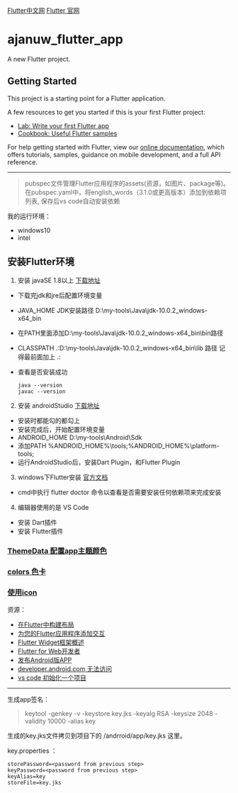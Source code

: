 [Flutter中文网](https://flutterchina.club/) [Flutter 官网](https://flutter.io/)

# ajanuw_flutter_app

A new Flutter project.

## Getting Started

This project is a starting point for a Flutter application.

A few resources to get you started if this is your first Flutter project:

- [Lab: Write your first Flutter app](https://flutter.io/docs/get-started/codelab)
- [Cookbook: Useful Flutter samples](https://flutter.io/docs/cookbook)

For help getting started with Flutter, view our 
[online documentation](https://flutter.io/docs), which offers tutorials, 
samples, guidance on mobile development, and a full API reference.

---

> pubspec文件管理Flutter应用程序的assets(资源，如图片、package等)。 在pubspec.yaml中，将english_words（3.1.0或更高版本）添加到依赖项列表, 保存后vs code自动安装依赖

我的运行环境：
- windows10
- intel


## 安装Flutter环境
1. 安装 javaSE 1.8以上 [下载地址](https://www.oracle.com/technetwork/java/javase/archive-139210.html)
  - 下载完jdk和jre后配置环境变量
  - JAVA_HOME JDK安装路径 D:\my-tools\Java\jdk-10.0.2_windows-x64_bin
  - 在PATH里面添加D:\my-tools\Java\jdk-10.0.2_windows-x64_bin\bin路径
  - CLASSPATH .:D:\my-tools\Java\jdk-10.0.2_windows-x64_bin\lib 路径 记得最前面加上 .:
  - 查看是否安装成功
  
    ```
    java --version
    javac --version
    ```

2. 安装 androidStudio [下载地址](https://www.techspot.com/downloads/6831-android-studio.html)
  - 安装时都能勾的都勾上
  - 安装完成后，开始配置环境变量
  - ANDROID_HOME  D:\my-tools\Android\Sdk
  - 添加PATH  %ANDROID_HOME%\tools;%ANDROID_HOME%\platform-tools;
  - 运行AndroidStudio后，安装Dart Plugin，和Flutter Plugin

3. windows下Flutter安装 [官方文档](https://flutter.io/docs/get-started/install/windows)
  -  cmd中执行 flutter doctor 命令以查看是否需要安装任何依赖项来完成安装

4. 编辑器使用的是 VS Code
  - 安装 Dart插件
  - 安装 Flutter插件


  ### [ThemeData 配置app主题颜色](https://docs.flutter.io/flutter/material/ThemeData-class.html) 
  ### [colors 色卡](https://docs.flutter.io/flutter/material/Colors-class.html)
  ### [使用icon](https://design.google.com/icons/)

资源：
  - [在Flutter中构建布局](https://flutterchina.club/tutorials/layout/)
  - [为您的Flutter应用程序添加交互](https://flutterchina.club/tutorials/interactive/)
  - [Flutter Widget框架概述](https://flutterchina.club/widgets-intro/)
  - [Flutter for Web开发者](https://flutterchina.club/web-analogs/)
  - [发布Android版APP](https://flutterchina.club/android-release/)
  - [developer.android.com 无法访问](https://www.jianshu.com/p/ed7da9412ac3)
  - [vs code 初始化一个项目](https://flutterchina.club/get-started/test-drive/#vscode)

---

生成app签名：
> keytool -genkey -v -keystore key.jks -keyalg RSA -keysize 2048 -validity 10000 -alias key

生成的key.jks文件拷贝到项目下的 /andrroid/app/key.jks 这里。

key.properties ：
```
storePassword=<password from previous step>
keyPassword=<password from previous step>
keyAlias=key
storeFile=key.jks
```